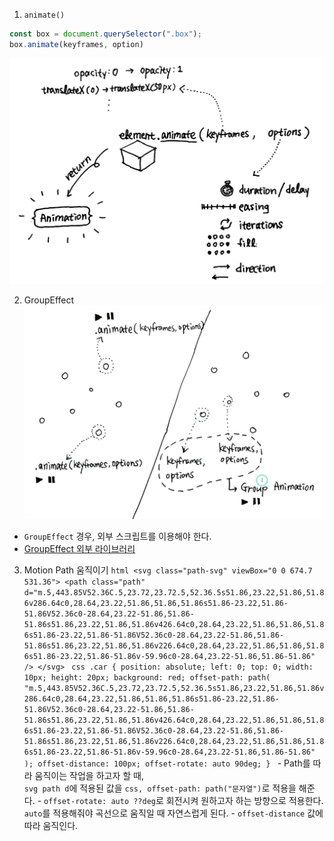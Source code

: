 1. `animate()`
  ```javascript
  const box = document.querySelector(".box");
  box.animate(keyframes, option)
  ```
  ![1-1](./imgs/1-1.png)

2. GroupEffect
  ![2-1](./imgs/2-1.png)
  
  - `GroupEffect` 경우, 외부 스크립트를 이용해야 한다.
  - [GroupEffect 외부 라이브러리](https://cdnjs.cloudflare.com/ajax/libs/web-animations/2.3.2/web-animations-next.min.js)

  3. Motion Path 움직이기
    ```html
    <svg class="path-svg" viewBox="0 0 674.7 531.36">
      <path
        class="path"
        d="m.5,443.85V52.36C.5,23.72,23.72.5,52.36.5s51.86,23.22,51.86,51.86v286.64c0,28.64,23.22,51.86,51.86,51.86s51.86-23.22,51.86-51.86V52.36c0-28.64,23.22-51.86,51.86-51.86s51.86,23.22,51.86,51.86v426.64c0,28.64,23.22,51.86,51.86,51.86s51.86-23.22,51.86-51.86V52.36c0-28.64,23.22-51.86,51.86-51.86s51.86,23.22,51.86,51.86v226.64c0,28.64,23.22,51.86,51.86,51.86s51.86-23.22,51.86-51.86v-59.96c0-28.64,23.22-51.86,51.86-51.86"
      />
    </svg>
    ```
    ```css
    .car {
      position: absolute;
      left: 0;
      top: 0;
      width: 10px;
      height: 20px;
      background: red;
      offset-path: path(
        "m.5,443.85V52.36C.5,23.72,23.72.5,52.36.5s51.86,23.22,51.86,51.86v286.64c0,28.64,23.22,51.86,51.86,51.86s51.86-23.22,51.86-51.86V52.36c0-28.64,23.22-51.86,51.86-51.86s51.86,23.22,51.86,51.86v426.64c0,28.64,23.22,51.86,51.86,51.86s51.86-23.22,51.86-51.86V52.36c0-28.64,23.22-51.86,51.86-51.86s51.86,23.22,51.86,51.86v226.64c0,28.64,23.22,51.86,51.86,51.86s51.86-23.22,51.86-51.86v-59.96c0-28.64,23.22-51.86,51.86-51.86"
      );
      offset-distance: 100px;
      offset-rotate: auto 90deg;
    }
    ```
    - Path를 따라 움직이는 작업을 하고자 할 때,<br />`svg path d`에 적용된 값을 `css, offset-path: path("문자열")`로 적용을 해준다.
    - `offset-rotate: auto ??deg`로 회전시켜 원하고자 하는 방향으로 적용한다.<br /> `auto`를 적용해줘야 곡선으로 움직일 때 자연스럽게 된다.
    - `offset-distance` 값에 따라 움직인다.